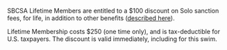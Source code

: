 SBCSA Lifetime Members are entitled to a $100 discount on Solo sanction fees, for life, in addition to other benefits ([described here](http://santabarbarachannelswim.org/lifetime)).

Lifetime Membership costs $250 (one time only), and is tax-deductible for U.S. taxpayers. The discount is valid immediately, including for this swim.
